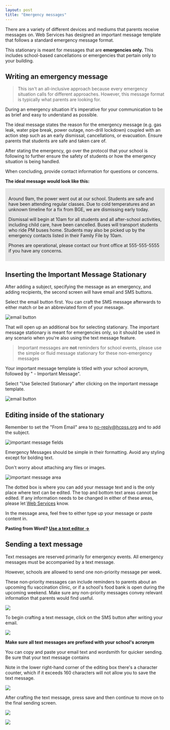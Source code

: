 ```yaml
---
layout: post
title: "Emergency messages"
---
```


There are a variety of different devices and mediums that parents receive messages on. Web Services has designed an important message template that follows a standard emergency message format. 

This stationary is meant for messages that are **emergencies only.** This includes school-based cancellations or emergencies that pertain only to your building.

## Writing an emergency message

> This isn't an all-inclusive approach because every emergency situation calls for different approaches. However, this message format is typically what parents are looking for.

During an emergency situation it's imperative for your communication to be as brief and easy to understand as possible. 

The ideal message states the reason for the emergency message (e.g. gas leak, water pipe break, power outage, non-drill lockdown) coupled with an action step such as an early dismissal, cancellations, or evacuation. Ensure parents that students are safe and taken care of.

After stating the emergency, go over the protocol that your school is following to further ensure the safety of students or how the emergency situation is being handled. 

When concluding, provide contact information for questions or concerns.

**The ideal message would look like this:**

<section style="background-color: #e7e7e7; margin-top: 10px; margin-bottom: 10px; padding: 10px;">
<p>Around 9am, the power went out at our school. Students are safe and have been attending regular classes. Due to cold temperatures and an unknown timeline for a fix from BGE, we are dismissing early today.</p>

<p>Dismissal will begin at 10am for all students and all after-school activities, including child care, have been cancelled. Buses will transport students who ride PM buses home. Students may also be picked up by the emergency contacts listed in their Family File by 10am.</p>

<p>Phones are operational, please contact our front office at 555-555-5555 if you have any concerns.</p>
</section>

## Inserting the Important Message Stationary

After adding a subject, specifying the message as an emergency, and adding recipients, the second screen will have email and SMS buttons.

Select the email button first. You can craft the SMS message afterwards to either match or be an abbreviated form of your message.

![email button](/school-messenger-help/images/email-button.png)

That will open up an additional box for selecting stationary. The important message stationary is meant for emergencies only, so it should be used in any scenario when you're also using the text message feature. 

> Important messages are **not** reminders for school events, please use the simple or fluid message stationary for these non-emergency messages

Your important message template is titled with your school acronym, followed by " - Important Message".

Select "Use Selected Stationary" after clicking on the important message template.

![email button](/school-messenger-help/images/select-stationary.png)

## Editing inside of the stationary

Remember to set the "From Email" area to no-reply@hcpss.org and to add the subject.

![important message fields](/school-messenger-help/images/important-message-fields.png)

Emergency Messages should be simple in their formatting. Avoid any styling except for bolding text. 

Don't worry about attaching any files or images.

![important message area](/school-messenger-help/images/message-area.png)

The dotted box is where you can add your message text and is the only place where text can be edited. The top and bottom text areas cannot be edited. If any information needs to be changed in either of these areas, please let [Web Services](mailto:webmaster@hcpss.org) know.

In the message area, feel free to either type up your message or paste content in.

**Pasting from Word? <a href="/school-messenger-help/2014/02/17/quickly-send.html#paste-word">Use a text editor &rarr;</a>**

<a id="sms"></a>

## Sending a text message

Text messages are reserved primarily for emergency events. All emergency messages must be accompanied by a text message. 

However, schools are allowed to send one non-priority message per week. 

These non-priority messages can include reminders to parents about an upcoming flu vaccination clinic, or if a school's food bank is open during the upcoming weekend. Make sure any non-priority messages convey relevant information that parents would find useful. 

![](/school-messenger-help/images/sms-button.png)

To begin crafting a text message, click on the SMS button after writing your email.

![](/school-messenger-help/images/sms-acronym.png)

**Make sure all text messages are prefixed with your school's acronym**

You can copy and paste your email text and wordsmith for quicker sending. Be sure that your text message contains 

Note in the lower right-hand corner of the editing box there's a character counter, which if it exceeds 160 characters will not allow you to save the text message. 

![](/school-messenger-help/images/sms-character-count.png)

After crafting the text message, press save and then continue to move on to the final sending screen.

![](/school-messenger-help/images/sms-save-button.png)

![](/school-messenger-help/images/continue-button.png)